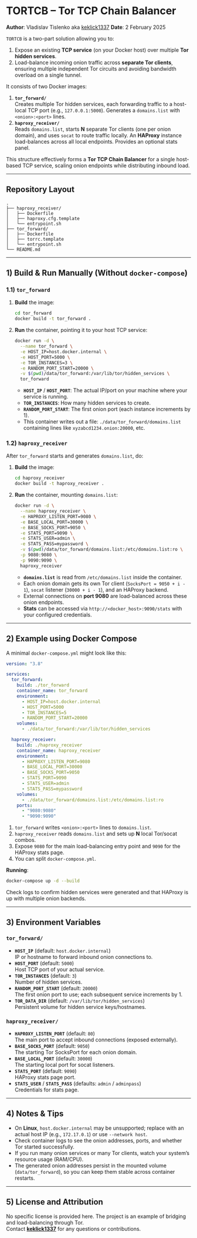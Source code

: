 # **TORTCB – Tor TCP Chain Balancer**

**Author**: Vladislav Tislenko aka [keklick1337](https://github.com/keklick1337)
**Date**: 2 February 2025

`TORTCB` is a two-part solution allowing you to:

1. Expose an existing **TCP service** (on your Docker host) over multiple **Tor hidden services**.
2. Load-balance incoming onion traffic across **separate Tor clients**, ensuring multiple independent Tor circuits and avoiding bandwidth overload on a single tunnel.

It consists of two Docker images:

1. **`tor_forward/`**  
   Creates multiple Tor hidden services, each forwarding traffic to a host-local TCP port (e.g., `127.0.0.1:5000`). Generates a `domains.list` with `<onion>:<port>` lines.  
2. **`haproxy_receiver/`**  
   Reads `domains.list`, starts **N** separate Tor clients (one per onion domain), and uses `socat` to route traffic locally. An **HAProxy** instance load-balances across all local endpoints. Provides an optional stats panel.

This structure effectively forms a **Tor TCP Chain Balancer** for a single host-based TCP service, scaling onion endpoints while distributing inbound load.

---

## **Repository Layout**

```
.
├── haproxy_receiver/
│   ├── Dockerfile
│   ├── haproxy.cfg.template
│   └── entrypoint.sh
├── tor_forward/
│   ├── Dockerfile
│   ├── torrc.template
│   └── entrypoint.sh
└── README.md
```

---

## **1) Build & Run Manually (Without `docker-compose`)**

### **1.1) `tor_forward`**

1. **Build** the image:
   ```bash
   cd tor_forward
   docker build -t tor_forward .
   ```
2. **Run** the container, pointing it to your host TCP service:
   ```bash
   docker run -d \
     --name tor_forward \
     -e HOST_IP=host.docker.internal \
     -e HOST_PORT=5000 \
     -e TOR_INSTANCES=3 \
     -e RANDOM_PORT_START=20000 \
     -v $(pwd)/data/tor_forward:/var/lib/tor/hidden_services \
     tor_forward
   ```
   - **`HOST_IP`** / **`HOST_PORT`**: The actual IP/port on your machine where your service is running.  
   - **`TOR_INSTANCES`**: How many hidden services to create.  
   - **`RANDOM_PORT_START`**: The first onion port (each instance increments by 1).  
   - This container writes out a file: `./data/tor_forward/domains.list` containing lines like `xyzabcd1234.onion:20000`, etc.

### **1.2) `haproxy_receiver`**

After `tor_forward` starts and generates `domains.list`, do:

1. **Build** the image:
   ```bash
   cd haproxy_receiver
   docker build -t haproxy_receiver .
   ```
2. **Run** the container, mounting `domains.list`:
   ```bash
   docker run -d \
     --name haproxy_receiver \
     -e HAPROXY_LISTEN_PORT=9080 \
     -e BASE_LOCAL_PORT=30000 \
     -e BASE_SOCKS_PORT=9050 \
     -e STATS_PORT=9090 \
     -e STATS_USER=admin \
     -e STATS_PASS=mypassword \
     -v $(pwd)/data/tor_forward/domains.list:/etc/domains.list:ro \
     -p 9080:9080 \
     -p 9090:9090 \
     haproxy_receiver
   ```
   - **`domains.list`** is read from `/etc/domains.list` inside the container.  
   - Each onion domain gets its own Tor client (`SocksPort = 9050 + i - 1`), `socat` listener (`30000 + i - 1`), and an HAProxy backend.  
   - External connections on **port 9080** are load-balanced across these onion endpoints.  
   - **Stats** can be accessed via `http://<docker_host>:9090/stats` with your configured credentials.

---

## **2) Example using Docker Compose**

A minimal `docker-compose.yml` might look like this:
```yaml
version: "3.8"

services:
  tor_forward:
    build: ./tor_forward
    container_name: tor_forward
    environment:
      - HOST_IP=host.docker.internal
      - HOST_PORT=5000
      - TOR_INSTANCES=5
      - RANDOM_PORT_START=20000
    volumes:
      - ./data/tor_forward:/var/lib/tor/hidden_services

  haproxy_receiver:
    build: ./haproxy_receiver
    container_name: haproxy_receiver
    environment:
      - HAPROXY_LISTEN_PORT=9080
      - BASE_LOCAL_PORT=30000
      - BASE_SOCKS_PORT=9050
      - STATS_PORT=9090
      - STATS_USER=admin
      - STATS_PASS=mypassword
    volumes:
      - ./data/tor_forward/domains.list:/etc/domains.list:ro
    ports:
      - "9080:9080"
      - "9090:9090"
```
1. `tor_forward` writes `<onion>:<port>` lines to `domains.list`.  
2. `haproxy_receiver` reads `domains.list` and sets up **N** local Tor/socat combos.  
3. Expose `9080` for the main load-balancing entry point and `9090` for the HAProxy stats page.
4. You can split `docker-compose.yml`.

**Running**:
```bash
docker-compose up -d --build
```
Check logs to confirm hidden services were generated and that HAProxy is up with multiple onion backends.

---

## **3) Environment Variables**

### **`tor_forward/`**  
- **`HOST_IP`** (default: `host.docker.internal`)  
  IP or hostname to forward inbound onion connections to.  
- **`HOST_PORT`** (default: `5000`)  
  Host TCP port of your actual service.  
- **`TOR_INSTANCES`** (default: `3`)  
  Number of hidden services.  
- **`RANDOM_PORT_START`** (default: `20000`)  
  The first onion port to use; each subsequent service increments by 1.  
- **`TOR_DATA_DIR`** (default: `/var/lib/tor/hidden_services`)  
  Persistent volume for hidden service keys/hostnames.

### **`haproxy_receiver/`**  
- **`HAPROXY_LISTEN_PORT`** (default: `80`)  
  The main port to accept inbound connections (exposed externally).  
- **`BASE_SOCKS_PORT`** (default: `9050`)  
  The starting Tor SocksPort for each onion domain.  
- **`BASE_LOCAL_PORT`** (default: `30000`)  
  The starting local port for socat listeners.  
- **`STATS_PORT`** (default: `9090`)  
  HAProxy stats page port.  
- **`STATS_USER`** / **`STATS_PASS`** (defaults: `admin` / `adminpass`)  
  Credentials for stats page.

---

## **4) Notes & Tips**

- On **Linux**, `host.docker.internal` may be unsupported; replace with an actual host IP (e.g., `172.17.0.1`) or use `--network host`.  
- Check container logs to see the onion addresses, ports, and whether Tor started successfully.  
- If you run many onion services or many Tor clients, watch your system’s resource usage (RAM/CPU).  
- The generated onion addresses persist in the mounted volume (`data/tor_forward`), so you can keep them stable across container restarts.

---

## **5) License and Attribution**

No specific license is provided here. The project is an example of bridging and load-balancing through Tor.  
Contact **[keklick1337](https://github.com/keklick1337)** for any questions or contributions.